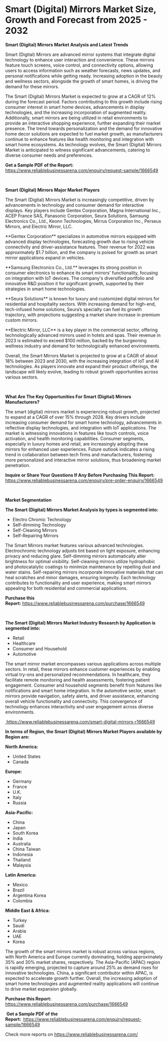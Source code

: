 <p><h1>Smart (Digital) Mirrors Market Size, Growth and Forecast from 2025 - 2032</h1></p><p><strong>Smart (Digital) Mirrors Market Analysis and Latest Trends</strong></p>
<p><p>Smart (Digital) Mirrors are advanced mirror systems that integrate digital technology to enhance user interaction and convenience. These mirrors feature touch screens, voice control, and connectivity options, allowing users to access information such as weather forecasts, news updates, and personal notifications while getting ready. Increasing adoption in the beauty and wellness sectors, alongside the growth of smart homes, is driving the demand for these mirrors.</p><p>The Smart (Digital) Mirrors Market is expected to grow at a CAGR of 12% during the forecast period. Factors contributing to this growth include rising consumer interest in smart home devices, advancements in display technologies, and the increasing incorporation of augmented reality. Additionally, smart mirrors are being utilized in retail environments to provide an interactive shopping experience, further expanding their market presence. The trend towards personalization and the demand for innovative home decor solutions are expected to fuel market growth, as manufacturers continue to enhance features like health monitoring and integration with smart home ecosystems. As technology evolves, the Smart (Digital) Mirrors Market is anticipated to witness significant advancements, catering to diverse consumer needs and preferences.</p></p>
<p><strong>Get a Sample PDF of the Report:&nbsp;</strong> <a href="https://www.reliablebusinessarena.com/enquiry/request-sample/1666549?utm_campaign=2632&utm_medium=2&utm_source=Github&utm_content=ia&utm_term=05042025&utm_id=smart-digital-mirrors">https://www.reliablebusinessarena.com/enquiry/request-sample/1666549</a></p>
<p>&nbsp;</p>
<p><strong>Smart (Digital) Mirrors Major Market Players</strong></p>
<p><p>The Smart (Digital) Mirrors Market is increasingly competitive, driven by advancements in technology and consumer demand for interactive displays. Key players include Gentex Corporation, Magna International Inc., ACEP France SAS, Panasonic Corporation, Seura Solutions, Samsung Electronics Co., Ltd., Keonn Technologies, Mirrus Corporation Inc., Perseus Mirrors, and Electric Mirror, LLC.</p><p>**Gentex Corporation** specializes in automotive mirrors equipped with advanced display technologies, forecasting growth due to rising vehicle connectivity and driver-assistance features. Their revenue for 2022 was approximately $1.7 billion, and the company is poised for growth as smart mirror applications expand in vehicles.</p><p>**Samsung Electronics Co., Ltd.** leverages its strong position in consumer electronics to enhance its smart mirrors' functionality, focusing on integration with IoT devices. The company's diversified portfolio and innovative R&D position it for significant growth, supported by their strategies in smart home technologies.</p><p>**Seura Solutions** is known for luxury and customized digital mirrors for residential and hospitality sectors. With increasing demand for high-end, tech-infused home solutions, Seura’s specialty can fuel its growth trajectory, with projections suggesting a market share increase in premium custom mirrors.</p><p>**Electric Mirror, LLC** is a key player in the commercial sector, offering technologically advanced mirrors used in hotels and spas. Their revenue in 2023 is estimated to exceed $100 million, backed by the burgeoning wellness industry and demand for technologically enhanced environments.</p><p>Overall, the Smart Mirrors Market is projected to grow at a CAGR of about 18% between 2023 and 2030, with the increasing integration of IoT and AI technologies. As players innovate and expand their product offerings, the landscape will likely evolve, leading to robust growth opportunities across various sectors.</p></p>
<p>&nbsp;</p>
<p><strong>What Are The Key Opportunities For Smart (Digital) Mirrors Manufacturers?</strong></p>
<p><p>The smart (digital) mirrors market is experiencing robust growth, projected to expand at a CAGR of over 15% through 2028. Key drivers include increasing consumer demand for smart home technology, advancements in reflective display technologies, and integration with IoT applications. The market is witnessing innovations in features like touch controls, voice activation, and health monitoring capabilities. Consumer segments, especially in luxury homes and retail, are increasingly adopting these mirrors for enhanced user experiences. Future outlook indicates a rising trend in collaboration between tech firms and manufacturers, fostering more personalized and interactive mirror solutions, thus broadening market penetration.</p></p>
<p><strong>Inquire or Share Your Questions If Any Before Purchasing This Report:</strong> <a href="https://www.reliablebusinessarena.com/enquiry/pre-order-enquiry/1666549?utm_campaign=2632&utm_medium=2&utm_source=Github&utm_content=ia&utm_term=05042025&utm_id=smart-digital-mirrors">https://www.reliablebusinessarena.com/enquiry/pre-order-enquiry/1666549</a></p>
<p>&nbsp;</p>
<p><strong>Market Segmentation</strong></p>
<p><strong>The Smart (Digital) Mirrors Market Analysis by types is segmented into:</strong></p>
<p><ul><li>Electro Chromic Technology</li><li>Self-dimming Technology</li><li>Self-Cleaning Mirrors</li><li>Self-Repairing Mirrors</li></ul></p>
<p><p>The Smart Mirrors market features various advanced technologies. Electrochromic technology adjusts tint based on light exposure, enhancing privacy and reducing glare. Self-dimming mirrors automatically alter brightness for optimal visibility. Self-cleaning mirrors utilize hydrophobic and photocatalytic coatings to minimize maintenance by repelling dust and water stains. Self-repairing mirrors incorporate innovative materials that can heal scratches and minor damages, ensuring longevity. Each technology contributes to functionality and user experience, making smart mirrors appealing for both residential and commercial applications.</p></p>
<p><strong>Purchase this Report:&nbsp;</strong><a href="https://www.reliablebusinessarena.com/purchase/1666549?utm_campaign=2632&utm_medium=2&utm_source=Github&utm_content=ia&utm_term=05042025&utm_id=smart-digital-mirrors">https://www.reliablebusinessarena.com/purchase/1666549</a></p>
<p>&nbsp;</p>
<p><strong>The Smart (Digital) Mirrors Market Industry Research by Application is segmented into:</strong></p>
<p><ul><li>Retail</li><li>Healthcare</li><li>Consumer and Household</li><li>Automotive</li></ul></p>
<p><p>The smart mirror market encompasses various applications across multiple sectors. In retail, these mirrors enhance customer experiences by enabling virtual try-ons and personalized recommendations. In healthcare, they facilitate remote monitoring and health assessments, fostering patient engagement. Consumer and household segments benefit from features like notifications and smart home integration. In the automotive sector, smart mirrors provide navigation, safety alerts, and driver assistance, enhancing overall vehicle functionality and connectivity. This convergence of technology enhances interactivity and user engagement across diverse environments.</p></p>
<p><a href="https://www.reliablebusinessarena.com/smart-digital-mirrors-r1666549?utm_campaign=2632&utm_medium=2&utm_source=Github&utm_content=ia&utm_term=05042025&utm_id=smart-digital-mirrors">&nbsp;https://www.reliablebusinessarena.com/smart-digital-mirrors-r1666549</a></p>
<p><strong>In terms of Region, the Smart (Digital) Mirrors Market Players available by Region are:</strong></p>
<p>
    <p> <strong> North America: </strong>
        <ul>
            <li>United States</li>
            <li>Canada</li>
        </ul>
        </p> 
    <p> <strong> Europe: </strong>
        <ul>
            <li>Germany</li>
            <li>France</li>
            <li>U.K.</li>
            <li>Italy</li>
            <li>Russia</li>
        </ul>
        </p> 
    <p> <strong> Asia-Pacific: </strong>
        <ul>
            <li>China</li>
            <li>Japan</li>
            <li>South Korea</li>
            <li>India</li>
            <li>Australia</li>
            <li>China Taiwan</li>
            <li>Indonesia</li>
            <li>Thailand</li>
            <li>Malaysia</li>
        </ul>
        </p> 
    <p> <strong> Latin America: </strong>
        <ul>
            <li>Mexico</li>
            <li>Brazil</li>
            <li>Argentina Korea</li>
            <li>Colombia</li>
        </ul>
        </p> 
    <p> <strong> Middle East & Africa: </strong>
        <ul>
            <li>Turkey</li>
            <li>Saudi</li>
            <li>Arabia</li>
            <li>UAE</li>
            <li>Korea</li>
        </ul>
    </p>
    </p>
<p><p>The growth of the smart mirrors market is robust across various regions, with North America and Europe currently dominating, holding approximately 35% and 30% market shares, respectively. The Asia-Pacific (APAC) region is rapidly emerging, projected to capture around 25% as demand rises for innovative technologies. China, a significant contributor within APAC, is expected to accelerate growth further. Overall, the increasing adoption of smart home technologies and augmented reality applications will continue to drive market expansion globally.</p></p>
<p><strong>Purchase this Report: </strong><a href="https://www.reliablebusinessarena.com/purchase/1666549?utm_campaign=2632&utm_medium=2&utm_source=Github&utm_content=ia&utm_term=05042025&utm_id=smart-digital-mirrors">https://www.reliablebusinessarena.com/purchase/1666549</a></p>
<p>&nbsp;<strong>Get a Sample PDF of the Report:&nbsp;&nbsp;</strong><a href="https://www.reliablebusinessarena.com/enquiry/request-sample/1666549?utm_campaign=2632&utm_medium=2&utm_source=Github&utm_content=ia&utm_term=05042025&utm_id=smart-digital-mirrors">https://www.reliablebusinessarena.com/enquiry/request-sample/1666549</a></p>
<p><strong></strong></p>
<p>Check more reports on <a href="https://www.reliablebusinessarena.com/?utm_campaign=2632&utm_medium=2&utm_source=Github&utm_content=ia&utm_term=05042025&utm_id=smart-digital-mirrors">https://www.reliablebusinessarena.com/</a></p>